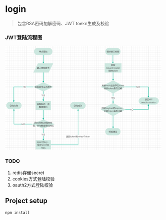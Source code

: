 # login

> 包含RSA密码加解密码、JWT toekn生成及校验

### JWT登陆流程图
![jwt流程图](screenshot/jwt.png)

### TODO
1. redis存储secret
2. cookies方式登陆校验
3. oauth2方式登陆校验

## Project setup
```
npm install
```
